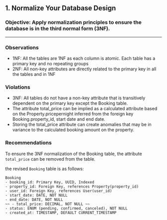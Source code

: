 ## 1. Normalize Your Database Design
### Objective: Apply normalization principles to ensure the database is in the third normal form (3NF).

---

### Observations

- 1NF: All the tables are 1NF as each column is atomic. Each table has a primary key and no repeating groups
- 2NF: All non-key attributes are directly related to the primary key in all the tables and in 1NF

### Violations

- 3NF: All tables do not have a non-key attribute that is transitively dependent on the primary key except the Booking table. 
-   The attribute total_price can be implied as a calculated attribute based on the Property.pricepernight inferred from the foreign key Booking.property_id, start date and end date.
-   Storing the total_price attribute can create anomalies that may be in variance to the calculated booking amount on the property.

### Recommendations

To ensure the 3NF normalization of the Booking table, the attribute `total_price` can be removed from the table.

the revised `Booking` table is as follows:
```
Booking
- booking_id: Primary Key, UUID, Indexed
- property_id: Foreign Key, references Property(property_id)
- user_id: Foreign Key, references User(user_id)
- start_date: DATE, NOT NULL
- end_date: DATE, NOT NULL
~~ - total_price: DECIMAL, NOT NULL ~~
- status: ENUM (pending, confirmed, canceled), NOT NULL
- created_at: TIMESTAMP, DEFAULT CURRENT_TIMESTAMP
```

